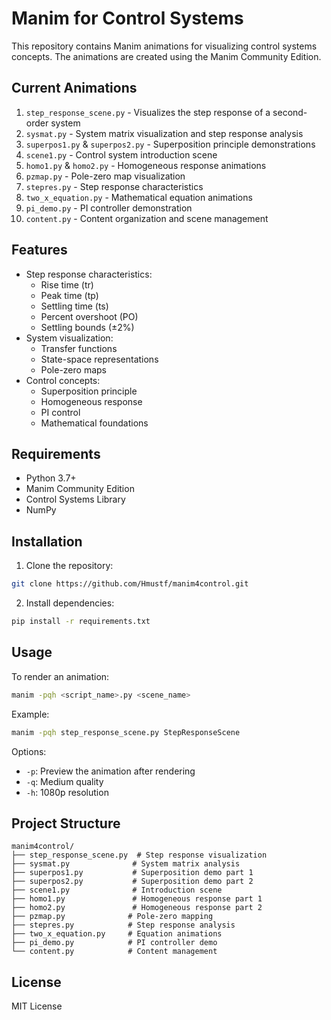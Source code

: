 # Manim for Control Systems

This repository contains Manim animations for visualizing control systems concepts. The animations are created using the Manim Community Edition.

## Current Animations

1. `step_response_scene.py` - Visualizes the step response of a second-order system
2. `sysmat.py` - System matrix visualization and step response analysis
3. `superpos1.py` & `superpos2.py` - Superposition principle demonstrations
4. `scene1.py` - Control system introduction scene
5. `homo1.py` & `homo2.py` - Homogeneous response animations
6. `pzmap.py` - Pole-zero map visualization
7. `stepres.py` - Step response characteristics
8. `two_x_equation.py` - Mathematical equation animations
9. `pi_demo.py` - PI controller demonstration
10. `content.py` - Content organization and scene management

## Features

- Step response characteristics:
  - Rise time (tr)
  - Peak time (tp)
  - Settling time (ts)
  - Percent overshoot (PO)
  - Settling bounds (±2%)
- System visualization:
  - Transfer functions
  - State-space representations
  - Pole-zero maps
- Control concepts:
  - Superposition principle
  - Homogeneous response
  - PI control
  - Mathematical foundations

## Requirements

- Python 3.7+
- Manim Community Edition
- Control Systems Library
- NumPy

## Installation

1. Clone the repository:
```bash
git clone https://github.com/Hmustf/manim4control.git
```

2. Install dependencies:
```bash
pip install -r requirements.txt
```

## Usage

To render an animation:
```bash
manim -pqh <script_name>.py <scene_name>
```

Example:
```bash
manim -pqh step_response_scene.py StepResponseScene
```

Options:
- `-p`: Preview the animation after rendering
- `-q`: Medium quality
- `-h`: 1080p resolution

## Project Structure

```
manim4control/
├── step_response_scene.py  # Step response visualization
├── sysmat.py              # System matrix analysis
├── superpos1.py           # Superposition demo part 1
├── superpos2.py           # Superposition demo part 2
├── scene1.py              # Introduction scene
├── homo1.py               # Homogeneous response part 1
├── homo2.py               # Homogeneous response part 2
├── pzmap.py              # Pole-zero mapping
├── stepres.py            # Step response analysis
├── two_x_equation.py     # Equation animations
├── pi_demo.py            # PI controller demo
└── content.py            # Content management
```

## License

MIT License 